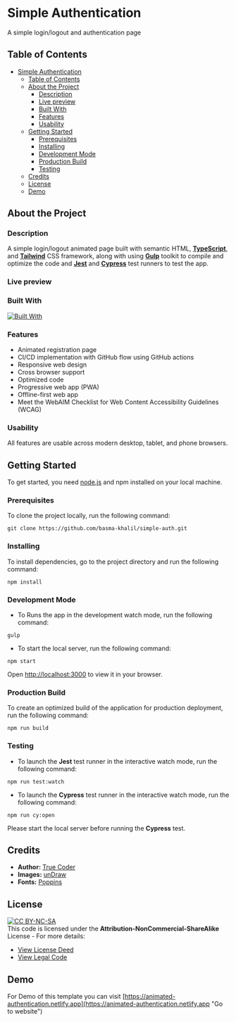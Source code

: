 # Simple Authentication

A simple login/logout and authentication page

## Table of Contents

- [Simple Authentication](#simple-authentication)
  - [Table of Contents](#table-of-contents)
  - [About the Project](#about-the-project)
    - [Description](#description)
    - [Live preview](#live-preview)
    - [Built With](#built-with)
    - [Features](#features)
    - [Usability](#usability)
  - [Getting Started](#getting-started)
    - [Prerequisites](#prerequisites)
    - [Installing](#installing)
    - [Development Mode](#development-mode)
    - [Production Build](#production-build)
    - [Testing](#testing)
  - [Credits](#credits)
  - [License](#license)
  - [Demo](#demo)

## About the Project

### Description

A simple login/logout animated page built with semantic HTML, [**TypeScript**](https://www.typescriptlang.org/ "Go to website"), and [**Tailwind**](https://tailwindcss.com/ "Go to website") CSS framework, along with using [**Gulp**](https://gulpjs.com/ "Go to website") toolkit to compile and optimize the code and [**Jest**](https://jestjs.io/ "Go to website") and [**Cypress**](https://www.cypress.io/ "Go to website") test runners to test the app.

### Live preview

### Built With

[![Built With](https://skillicons.dev/icons?i=html,ts,tailwind,gulp,githubactions,netlify)](https://skillicons.dev)

### Features

- Animated registration page
- CI/CD implementation with GitHub flow using GitHub actions
- Responsive web design
- Cross browser support
- Optimized code
- Progressive web app (PWA)
- Offline-first web app
- Meet the WebAIM Checklist for Web Content Accessibility Guidelines (WCAG)

### Usability

All features are usable across modern desktop, tablet, and phone browsers.

## Getting Started

To get started, you need [node.js](https://nodejs.org/en "Go to website") and npm installed on your local machine.

### Prerequisites

To clone the project locally, run the following command:

```
git clone https://github.com/basma-khalil/simple-auth.git
```

### Installing

To install dependencies, go to the project directory and run the following command:

```
npm install
```

### Development Mode

- To Runs the app in the development watch mode, run the following command:

```
gulp
```
- To start the local server, run the following command:

```
npm start
```
Open [http://localhost:3000](http://localhost:3000) to view it in your browser.

### Production Build

To create an optimized build of the application for production deployment, run the following command:

```
npm run build
```

### Testing

- To launch the **Jest** test runner in the interactive watch mode, run the following command:

```
npm run test:watch
```

- To launch the **Cypress** test runner in the interactive watch mode, run the following command:

```
npm run cy:open
```
Please start the local server before running the **Cypress** test.

## Credits

- **Author:** [True Coder](https://www.youtube.com/@TrueCoder/featured "Go to profile")
- **Images:** [unDraw](https://undraw.co/ "Go to website")
- **Fonts:** [Poppins](https://fonts.google.com/specimen/Poppins "Go to website")

## License

[![CC BY-NC-SA](https://licensebuttons.net/l/by-nc-sa/3.0/88x31.png)](https://creativecommons.org/licenses)\
This code is licensed under the **Attribution-NonCommercial-ShareAlike** License - For more details:

- [View License Deed](https://creativecommons.org/licenses/by-nc-sa/4.0/ "Go to website")
- [View Legal Code](https://creativecommons.org/licenses/by-nc-sa/4.0/legalcode "Go to website")

## Demo

For Demo of this template you can visit [https://animated-authentication.netlify.app](https://animated-authentication.netlify.app "Go to website")
